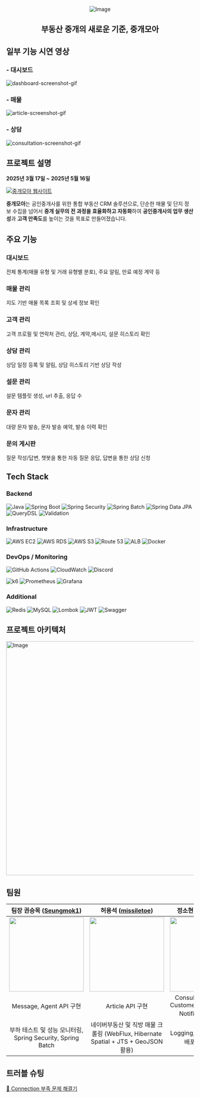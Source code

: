 <div align="center">

<!-- logo -->

![Image](https://github.com/user-attachments/assets/b3568df3-77a8-424d-ab45-0dacf687c3ce)

## 부동산 중개의 새로운 기준, 중개모아

</div>

## 일부 기능 시연 영상

### - 대시보드

![dashboard-screenshot-gif](https://github.com/user-attachments/assets/5484d43b-4a33-41c3-9d93-5e0744cab5fb)

### - 매물

![article-screenshot-gif](https://github.com/user-attachments/assets/e306bace-3f76-4609-a64f-98815e7247a6)

### - 상담

![consultation-screenshot-gif](https://github.com/user-attachments/assets/e6e7f35f-cefc-4a66-9bca-7a40229f6353)

## 프로젝트 설명

**2025년 3월 17일 ~ 2025년 5월 16일**

[![중개모아 웹사이트](https://img.shields.io/badge/중개모아%20웹사이트-%2300BFFF?style=for-the-badge&logo=googlechrome&logoColor=white)](https://www.joonggaemoa.com)

**중개모아**는 공인중개사를 위한 통합 부동산 CRM 솔루션으로, 단순한 매물 및 단지 정보 수집을 넘어서 **중개 실무의 전 과정을 효율화하고 자동화**하여 **공인중개사의 업무 생산성**과 **고객 만족도**를
높이는 것을 목표로 만들어졌습니다.

## 주요 기능

### 대시보드

전체 통계(매물 유형 및 거래 유형별 분포), 주요 알림, 만료 예정 계약 등

### 매물 관리

지도 기반 매물 목록 조회 및 상세 정보 확인

### 고객 관리

고객 프로필 및 연락처 관리, 상담, 계약,메시지, 설문 히스토리 확인

### 상담 관리

상담 일정 등록 및 알림, 상담 히스토리 기반 상담 작성

### 설문 관리

설문 템플릿 생성, url 추출, 응답 수

### 문자 관리

대량 문자 발송, 문자 발송 예약, 발송 이력 확인

### 문의 게시판

질문 작성/답변, 챗봇을 통한 자동 질문 응답, 답변을 통한 상담 신청

## Tech Stack

### Backend

![Java](https://img.shields.io/badge/Java-17-007396?logo=openjdk)
![Spring Boot](https://img.shields.io/badge/Spring%20Boot-3.4.4-6DB33F?logo=springboot)
![Spring Security](https://img.shields.io/badge/Spring%20Security-6.x-6DB33F?logo=springsecurity)
![Spring Batch](https://img.shields.io/badge/Spring%20Batch-5.x-6DB33F?logo=spring)
![Spring Data JPA](https://img.shields.io/badge/Spring%20Data%20JPA-3.4.x-6DB33F?logo=spring)
![QueryDSL](https://img.shields.io/badge/QueryDSL-5.0.0-blue)
![Validation](https://img.shields.io/badge/Validation-Built--in-green)

### Infrastructure

![AWS EC2](https://img.shields.io/badge/AWS%20EC2-Enabled-FF9900?logo=amazonaws)
![AWS RDS](https://img.shields.io/badge/AWS%20RDS-MySQL-527FFF?logo=amazonaws)
![AWS S3](https://img.shields.io/badge/AWS%20S3-Storage-569A31?logo=amazonaws)
![Route 53](https://img.shields.io/badge/Route%2053-DNS-205EAC?logo=amazonaws)
![ALB](https://img.shields.io/badge/ALB-Load%20Balancer-orange?logo=loadbalancer)
![Docker](https://img.shields.io/badge/Docker-Containerization-2496ED?logo=docker)

### DevOps / Monitoring

![GitHub Actions](https://img.shields.io/badge/GitHub%20Actions-CI%2FCD-2088FF?logo=githubactions)
![CloudWatch](https://img.shields.io/badge/CloudWatch-Logging-FF4F8B?logo=amazonaws)
![Discord](https://img.shields.io/badge/Discord-Log%20Alerts-5865F2?logo=discord)

![k6](https://img.shields.io/badge/k6-Load%20Testing-7D64FF?logo=k6)
![Prometheus](https://img.shields.io/badge/Prometheus-Monitoring-orange?logo=prometheus)
![Grafana](https://img.shields.io/badge/Grafana-Dashboard-F46800?logo=grafana)

### Additional

![Redis](https://img.shields.io/badge/Redis-Cache-DC382D?logo=redis)
![MySQL](https://img.shields.io/badge/MySQL-8.x-4479A1?logo=mysql)
![Lombok](https://img.shields.io/badge/Lombok-Annotation--based--code--gen-ED8B00)
![JWT](https://img.shields.io/badge/JWT-Auth-000000?logo=jsonwebtokens)
![Swagger](https://img.shields.io/badge/Swagger-API%20Docs-25B7B7?logo=swagger)

## 프로젝트 아키텍처

<img width="629" alt="Image" src="https://github.com/user-attachments/assets/acf53c31-56dd-4f94-ba74-8dfdeb8a3b49" />

## 팀원

|                      팀장 권승목 ([Seungmok1](https://github.com/Seungmok1))                      |                      허용석 ([missiletoe](https://github.com/missiletoe))                       |                            정소현 ([sohyeonjung](https://github.com/sohyeonjung))                            |
|:--------------------------------------------------------------------------------------------:|:--------------------------------------------------------------------------------------------:|:---------------------------------------------------------------------------------------------------------:|
| <img src="https://avatars.githubusercontent.com/u/103080705?v=4" width=200px height=200px /> | <img src="https://avatars.githubusercontent.com/u/116016950?v=4" width=200px height=200px /> |       <img src="https://avatars.githubusercontent.com/u/127183850?v=4" width=200px height=200px />        |
|                                    Message, Agent API 구현                                     |                                        Article API 구현                                        | Consultation, Contract, Customer, Inquiry, Survey, Notification API 구현 |
|                       부하 테스트 및 성능 모니터링, Spring Security, Spring Batch                        |              네이버부동산 및 직방 매물 크롤링 (WebFlux, Hibernate Spatial + JTS + GeoJSON 활용)              | Logging, 인프라 구축(무중단 배포, CI/CD 설계) |

## 트러블 슈팅
[🧯 Connection 부족 문제 해결기](https://github.com/Kernel360/KDEV4-JoonggaeMoa-BE/wiki/%F0%9F%A7%AF-Connection-%EB%B6%80%EC%A1%B1-%EB%AC%B8%EC%A0%9C-%ED%95%B4%EA%B2%B0%EA%B8%B0)
